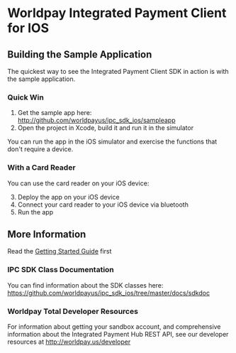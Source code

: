 # Worldpay Integrated Payment Client for IOS

## Building the Sample Application
The quickest way to see the Integrated Payment Client SDK in action is with the sample application.

### Quick Win
1.  Get the sample app here:  http://github.com/worldpayus/ipc_sdk_ios/sampleapp
2.  Open the project in Xcode, build it and run it in the simulator

You can run the app in the iOS simulator and exercise the functions that don't require a device.

### With a Card Reader
You can use the card reader on your iOS device:

3.  Deploy the app on your iOS device
4.  Connect your card reader to your iOS device via bluetooth
5.  Run the app

## More Information
Read the [Getting Started Guide](https://github.com/worldpayus/ipc_sdk_ios/blob/master/docs/Getting%20Started%20with%20the%20Worldpay%20IPC%20SDK%20for%20iOS%20beta%201.pdf) first

### IPC SDK Class Documentation
You can find information about the SDK classes here: https://github.com/worldpayus/ipc_sdk_ios/tree/master/docs/sdkdoc

### Worldpay Total Developer Resources
For information about getting your sandbox account, and comprehensive information about the Integrated Payment Hub REST API, see our developer resources at http://worldpay.us/developer


